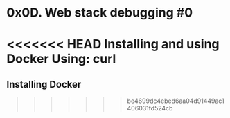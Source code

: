 # 0x0D. Web stack debugging #0
<<<<<<< HEAD
Installing and using Docker
Using: curl
=======
## Installing Docker
>>>>>>> be4699dc4ebed6aa04d91449ac1406031fd524cb
